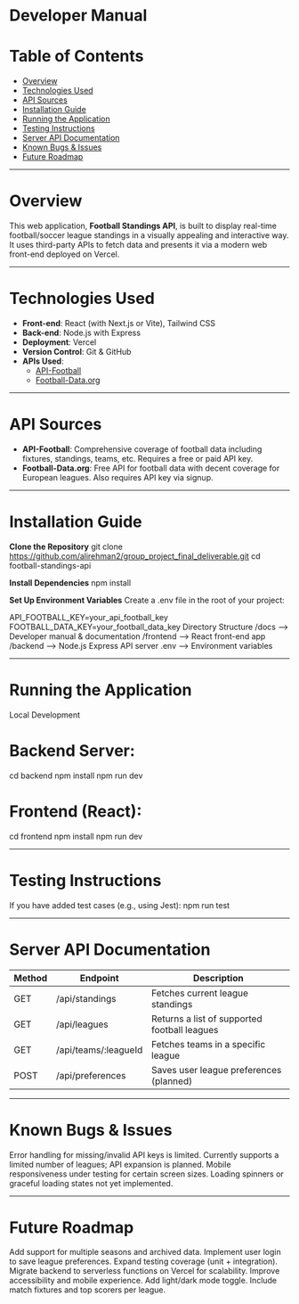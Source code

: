 # Developer Manual

# Table of Contents
- [Overview](#overview)
- [Technologies Used](#technologies-used)
- [API Sources](#api-sources)
- [Installation Guide](#installation-guide)
- [Running the Application](#running-the-application)
- [Testing Instructions](#testing-instructions)
- [Server API Documentation](#server-api-documentation)
- [Known Bugs & Issues](#known-bugs--issues)
- [Future Roadmap](#future-roadmap)

---

# Overview
 

This web application, **Football Standings API**, is built to display real-time football/soccer league standings in a visually appealing and interactive way. It uses third-party APIs to fetch data and presents it via a modern web front-end deployed on Vercel.

---

# Technologies Used

- **Front-end**: React (with Next.js or Vite), Tailwind CSS
- **Back-end**: Node.js with Express
- **Deployment**: Vercel
- **Version Control**: Git & GitHub
- **APIs Used**:
  - [API-Football](https://www.api-football.com/)
  - [Football-Data.org](https://www.football-data.org/)

---

# API Sources

- **API-Football**: Comprehensive coverage of football data including fixtures, standings, teams, etc. Requires a free or paid API key.
- **Football-Data.org**: Free API for football data with decent coverage for European leagues. Also requires API key via signup.

---

# Installation Guide

**Clone the Repository**
git clone https://github.com/alirehman2/group_project_final_deliverable.git
cd football-standings-api

**Install Dependencies**
npm install

**Set Up Environment Variables**
Create a .env file in the root of your project:

API_FOOTBALL_KEY=your_api_football_key
FOOTBALL_DATA_KEY=your_football_data_key
Directory Structure
/docs               --> Developer manual & documentation
/frontend           --> React front-end app
/backend            --> Node.js Express API server
.env                --> Environment variables

---

# Running the Application

Local Development

# Backend Server:
cd backend
npm install
npm run dev

# Frontend (React):
cd frontend
npm install
npm run dev

---

# Testing Instructions

If you have added test cases (e.g., using Jest):
npm run test

---

# Server API Documentation

| Method | Endpoint              | Description                                  |
| ------ | --------------------- | -------------------------------------------- |
| GET    | /api/standings        | Fetches current league standings             |
| GET    | /api/leagues          | Returns a list of supported football leagues |
| GET    | /api/teams/\:leagueId | Fetches teams in a specific league           |
| POST   | /api/preferences      | Saves user league preferences (planned)      |


---

# Known Bugs & Issues

Error handling for missing/invalid API keys is limited.
Currently supports a limited number of leagues; API expansion is planned.
Mobile responsiveness under testing for certain screen sizes.
Loading spinners or graceful loading states not yet implemented.

---

# Future Roadmap

Add support for multiple seasons and archived data.
Implement user login to save league preferences.
Expand testing coverage (unit + integration).
Migrate backend to serverless functions on Vercel for scalability.
Improve accessibility and mobile experience.
Add light/dark mode toggle.
Include match fixtures and top scorers per league.